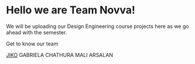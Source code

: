 # Hello we are Team Novva!

We will be uploading our Design Engineering course projects here as we go ahead with the semester.

Get to know our team

[JIKO](https://pwmp.github.io/JIKO/)
GABRIELA
CHATHURA
MALI
ARSALAN

